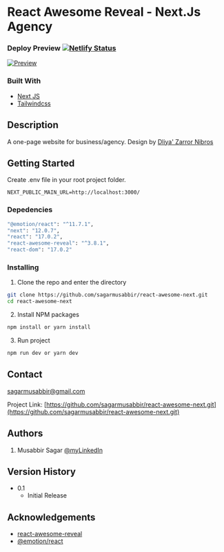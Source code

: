 # React Awesome Reveal - Next.Js Agency

### Deploy Preview [![Netlify Status](https://api.netlify.com/api/v1/badges/04870de6-8da8-4746-b8d8-82d432fc1340/deploy-status)](https://app.netlify.com/sites/react-awesome-next/deploys)

[![Preview](https://cdn-icons-png.flaticon.com/512/2547/2547870.png)](https://react-awesome-next.netlify.app/)

### Built With

- [Next JS](https://nextjs.org/)
- [Tailwindcss](https://tailwindcss.com/)

## Description

A one-page website for business/agency. Design by <a href='https://www.figma.com/@zet_dev'>Dliya' Zarror Nibros</a>

## Getting Started

Create .env file in your root project folder.

```
NEXT_PUBLIC_MAIN_URL=http://localhost:3000/
```

### Depedencies

```bash
"@emotion/react": "^11.7.1",
"next": "12.0.7",
"react": "17.0.2",
"react-awesome-reveal": "^3.8.1",
"react-dom": "17.0.2"
```

### Installing

1. Clone the repo and enter the directory

```sh
git clone https://github.com/sagarmusabbir/react-awesome-next.git
cd react-awesome-next
```

2. Install NPM packages

```sh
npm install or yarn install
```

3. Run project

```sh
npm run dev or yarn dev
```

## Contact

sagarmusabbir@gmail.com

Project Link: [https://github.com/sagarmusabbir/react-awesome-next.git](https://github.com/sagarmusabbir/react-awesome-next.git)

## Authors

1. Musabbir Sagar [@myLinkedIn](https://www.linkedin.com/in/musabbirsagar/)

## Version History

<!-- - 0.2
  - Various bug fixes and optimizations
  - See [commit change]() or See [release history]() -->

- 0.1
  - Initial Release

<!-- ## License

This project is licensed under the [Name] License - see the LICENSE.md file for details -->

## Acknowledgements

- [react-awesome-reveal](https://www.npmjs.com/package/react-awesome-reveal)
- [@emotion/react](https://www.npmjs.com/package/@emotion/react)
